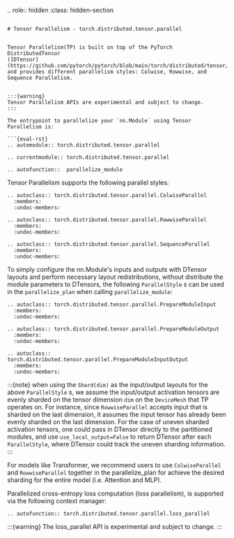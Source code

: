 .. role:: hidden
    :class: hidden-section
```

# Tensor Parallelism - torch.distributed.tensor.parallel


Tensor Parallelism(TP) is built on top of the PyTorch DistributedTensor
([DTensor](https://github.com/pytorch/pytorch/blob/main/torch/distributed/tensor/README.md))
and provides different parallelism styles: Colwise, Rowwise, and Sequence Parallelism.


:::{warning}
Tensor Parallelism APIs are experimental and subject to change.
:::

The entrypoint to parallelize your `nn.Module` using Tensor Parallelism is:

```{eval-rst}
.. automodule:: torch.distributed.tensor.parallel
```

```{eval-rst}
.. currentmodule:: torch.distributed.tensor.parallel
```

```{eval-rst}
.. autofunction::  parallelize_module
```

Tensor Parallelism supports the following parallel styles:

```{eval-rst}
.. autoclass:: torch.distributed.tensor.parallel.ColwiseParallel
  :members:
  :undoc-members:
```

```{eval-rst}
.. autoclass:: torch.distributed.tensor.parallel.RowwiseParallel
  :members:
  :undoc-members:
```

```{eval-rst}
.. autoclass:: torch.distributed.tensor.parallel.SequenceParallel
  :members:
  :undoc-members:
```

To simply configure the nn.Module's inputs and outputs with DTensor layouts
and perform necessary layout redistributions, without distribute the module
parameters to DTensors, the following `ParallelStyle` s can be used in
the `parallelize_plan` when calling `parallelize_module`:


```{eval-rst}
.. autoclass:: torch.distributed.tensor.parallel.PrepareModuleInput
  :members:
  :undoc-members:
```

```{eval-rst}
.. autoclass:: torch.distributed.tensor.parallel.PrepareModuleOutput
  :members:
  :undoc-members:
```

```{eval-rst}
.. autoclass:: torch.distributed.tensor.parallel.PrepareModuleInputOutput
  :members:
  :undoc-members:
```

:::{note}
when using the `Shard(dim)` as the input/output layouts for the above
`ParallelStyle` s, we assume the input/output activation tensors are evenly sharded on
the tensor dimension `dim` on the `DeviceMesh` that TP operates on. For instance,
since `RowwiseParallel` accepts input that is sharded on the last dimension, it assumes
the input tensor has already been evenly sharded on the last dimension. For the case of uneven sharded activation tensors, one could pass in DTensor directly to the partitioned modules, and use `use_local_output=False` to return DTensor after each `ParallelStyle`, where DTensor could track the uneven sharding information.
:::

For models like Transformer, we recommend users to use `ColwiseParallel`
and `RowwiseParallel` together in the parallelize_plan for achieve the desired
sharding for the entire model (i.e. Attention and MLP).

Parallelized cross-entropy loss computation (loss parallelism), is supported via the following context manager:

```{eval-rst}
.. autofunction:: torch.distributed.tensor.parallel.loss_parallel
```

:::{warning}
The loss_parallel API is experimental and subject to change.
:::
